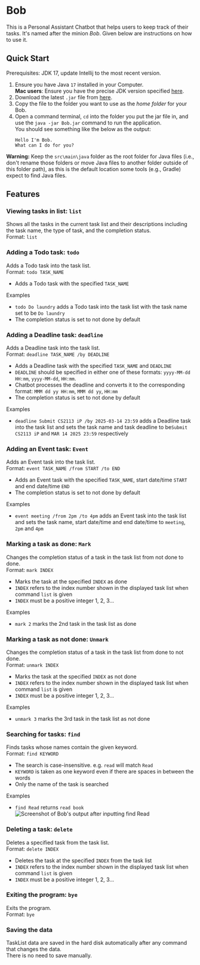 # Bob

This is a Personal Assistant Chatbot that helps users to keep track of their tasks. It's named after the minion _Bob_. Given below are instructions on how to use it.

## Quick Start

Prerequisites: JDK 17, update Intellij to the most recent version.

1. Ensure you have Java `17` installed in your Computer.  
   **Mac users**: Ensure you have the precise JDK version specified [here](https://se-education.org/guides/tutorials/javaInstallationMac.html). 
2. Download the latest `.jar` file from [here](https://github.com/laitcanard05/ip/releases/tag/v0.1.0).
3. Copy the file to the folder you want to use as the *home folder* for your Bob. 
4. Open a command terminal, `cd` into the folder you put the jar file in, and use the `java -jar Bob.jar` command to run the application.  
   You should see something like the below as the output:
   ```
   Hello I'm Bob.
   What can I do for you?

**Warning:** Keep the `src\main\java` folder as the root folder for Java files (i.e., don't rename those folders or move Java files to another folder outside of this folder path), as this is the default location some tools (e.g., Gradle) expect to find Java files.

## Features
### Viewing tasks in list: `list`
Shows all the tasks in the current task list and their descriptions including the task name, the type of task, and the completion status.  
Format: `list`

### Adding a Todo task: `todo`
Adds a Todo task into the task list.  
Format: `todo TASK_NAME`
+ Adds a Todo task with the specified `TASK_NAME`  

Examples
+ `todo Do laundry` adds a Todo task into the task list with the task name set to be `Do laundry`
+ The completion status is set to not done by default

### Adding a Deadline task: `deadline`
Adds a Deadline task into the task list.  
Format: `deadline TASK_NAME /by DEADLINE`
+ Adds a Deadline task with the specified `TASK_NAME` and `DEADLINE`
+ `DEADLINE` should be specified in either one of these formats: `yyyy-MM-dd HH:mm`, `yyyy-MM-dd`, `HH:mm`.
+ Chatbot processes the deadline and converts it to the corresponding format: `MMM dd yy HH:mm`, `MMM dd yy`, `HH:mm`
+ The completion status is set to not done by default

Examples
+ `deadline Submit CS2113 iP /by 2025-03-14 23:59` adds a Deadline task into the task list and sets the task name and task deadline to be`Submit CS2113 iP` and `MAR 14 2025 23:59` respectively

### Adding an Event task: `Event`
Adds an Event task into the task list.  
Format: `event TASK_NAME /from START /to END`
+ Adds an Event task with the specified `TASK_NAME`, start date/time `START` and end date/time `END`
+ The completion status is set to not done by default

Examples
+ `event meeting /from 2pm /to 4pm` adds an Event task into the task list and sets the task name, start date/time and end date/time to `meeting`, `2pm` and `4pm`

### Marking a task as done: `Mark`
Changes the completion status of a task in the task list from not done to done.  
Format: `mark INDEX`
+ Marks the task at the specified `INDEX` as done
+ `INDEX` refers to the index number shown in the displayed task list when command `list` is given
+ `INDEX` must be a positive integer 1, 2, 3...

Examples
+ `mark 2` marks the 2nd task in the task list as done

### Marking a task as not done: `Unmark`
Changes the completion status of a task in the task list from done to not done.  
Format: `unmark INDEX`
+ Marks the task at the specified `INDEX` as not done
+ `INDEX` refers to the index number shown in the displayed task list when command `list` is given
+ `INDEX` must be a positive integer 1, 2, 3...

Examples
+ `unmark 3` marks the 3rd task in the task list as not done

### Searching for tasks: `find`
Finds tasks whose names contain the given keyword.  
Format: `find KEYWORD`
+ The search is case-insensitive. e.g. `read` will match `Read`
+ `KEYWORD` is taken as one keyword even if there are spaces in between the words
+ Only the name of the task is searched

Examples
+ `find Read` returns `read book`  
  ![Screenshot of Bob's output after inputting `find Read`](img.png)

### Deleting a task: `delete`
Deletes a specified task from the task list.  
Format: `delete INDEX`
+ Deletes the task at the specified `INDEX` from the task list
+ `INDEX` refers to the index number shown in the displayed task list when command `list` is given
+ `INDEX` must be a positive integer 1, 2, 3...

### Exiting the program: `bye`
Exits the program.  
Format: `bye`

### Saving the data
TaskList data are saved in the hard disk automatically after any command that changes the data.   
There is no need to save manually.
